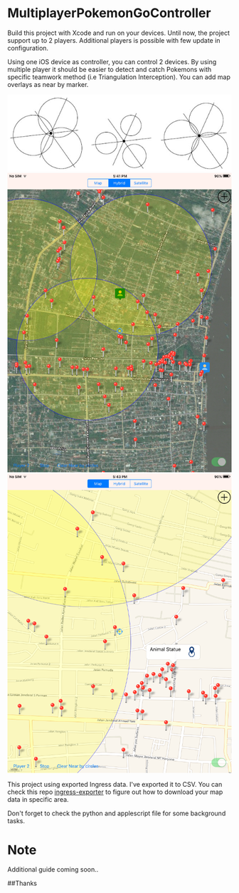 # MultiplayerPokemonGoController

Build this project with Xcode and run on your devices. Until now, the project support up to 2 players. Additional players is possible with few update in configuration.

Using one iOS device as controller, you can control 2 devices. By using multiple player it should be easier to detect and catch Pokemons with specific teamwork method (i.e Triangulation Interception). You can add map overlays as near by marker.

![Alt text](Resources/power-circle.jpg?raw=true "result gif")
![Alt text](Resources/IMG_2569.PNG?raw=true "IMG_2569.PNG")  
![Alt text](Resources/IMG_2570.PNG?raw=true "IMG_2570.PNG")  

This project using exported Ingress data. I've exported it to CSV. You can check this repo [ingress-exporter](https://github.com/SummerWish/ingress-exporter) to figure out how to download your map data in specific area.

Don't forget to check the python and applescript file for some background tasks.

# Note
Additional guide coming soon..

##Thanks